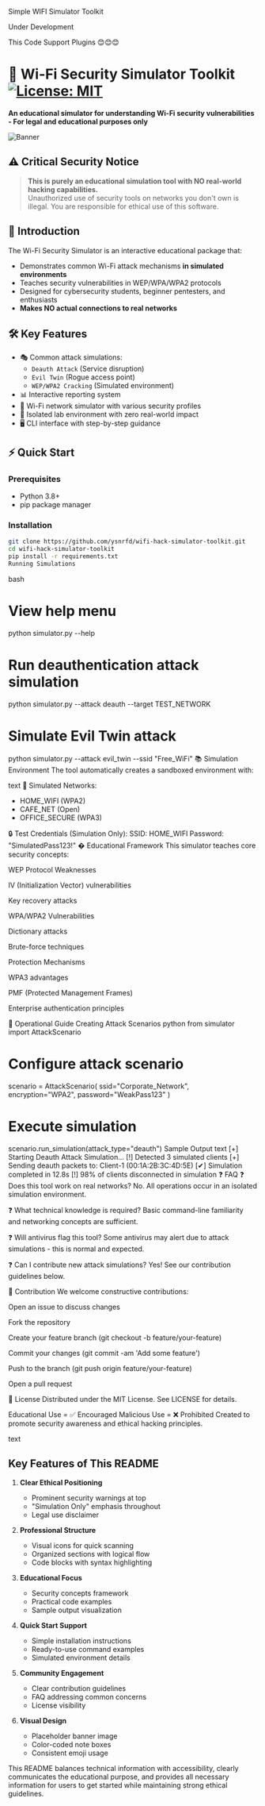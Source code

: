 Simple WIFI Simulator Toolkit

Under Development

This Code Support Plugins 😊😊😊 



# 📡 Wi-Fi Security Simulator Toolkit [![License: MIT](https://img.shields.io/badge/License-MIT-yellow.svg)](https://opensource.org/licenses/MIT)

**An educational simulator for understanding Wi-Fi security vulnerabilities - For legal and educational purposes only**

![Banner](https://via.placeholder.com/1200x400/1e3a8a/ffffff?text=Wi-Fi+Security+Simulator+Toolkit+-+Ethical+Education+Only)

## ⚠️ Critical Security Notice
> **This is purely an educational simulation tool with NO real-world hacking capabilities.**  
> Unauthorized use of security tools on networks you don't own is illegal. You are responsible for ethical use of this software.

## 🌟 Introduction
The Wi-Fi Security Simulator is an interactive educational package that:
- Demonstrates common Wi-Fi attack mechanisms **in simulated environments**
- Teaches security vulnerabilities in WEP/WPA/WPA2 protocols
- Designed for cybersecurity students, beginner pentesters, and enthusiasts
- **Makes NO actual connections to real networks**

## 🛠️ Key Features
- 🎭 Common attack simulations:
  - `Deauth Attack` (Service disruption)
  - `Evil Twin` (Rogue access point)
  - `WEP/WPA2 Cracking` (Simulated environment)
- 📊 Interactive reporting system
- 📶 Wi-Fi network simulator with various security profiles
- 🧪 Isolated lab environment with zero real-world impact
- 🖥️ CLI interface with step-by-step guidance

## ⚡ Quick Start

### Prerequisites
- Python 3.8+
- pip package manager

### Installation
```bash
git clone https://github.com/ysnrfd/wifi-hack-simulator-toolkit.git
cd wifi-hack-simulator-toolkit
pip install -r requirements.txt
Running Simulations
```
bash
# View help menu
python simulator.py --help

# Run deauthentication attack simulation
python simulator.py --attack deauth --target TEST_NETWORK

# Simulate Evil Twin attack
python simulator.py --attack evil_twin --ssid "Free_WiFi"
📚 Simulation Environment
The tool automatically creates a sandboxed environment with:

text
📶 Simulated Networks:
- HOME_WIFI (WPA2)
- CAFE_NET (Open)
- OFFICE_SECURE (WPA3)

🔒 Test Credentials (Simulation Only):
SSID: HOME_WIFI  Password: "SimulatedPass123!"
� Educational Framework
This simulator teaches core security concepts:

WEP Protocol Weaknesses

IV (Initialization Vector) vulnerabilities

Key recovery attacks

WPA/WPA2 Vulnerabilities

Dictionary attacks

Brute-force techniques

Protection Mechanisms

WPA3 advantages

PMF (Protected Management Frames)

Enterprise authentication principles

📖 Operational Guide
Creating Attack Scenarios
python
from simulator import AttackScenario

# Configure attack scenario
scenario = AttackScenario(
    ssid="Corporate_Network",
    encryption="WPA2",
    password="WeakPass123"
)

# Execute simulation
scenario.run_simulation(attack_type="deauth")
Sample Output
text
[+] Starting Deauth Attack Simulation...
[!] Detected 3 simulated clients
[+] Sending deauth packets to: Client-1 (00:1A:2B:3C:4D:5E)
[✔] Simulation completed in 12.8s
[!] 98% of clients disconnected in simulation
❓ FAQ
❓ Does this tool work on real networks?
No. All operations occur in an isolated simulation environment.

❓ What technical knowledge is required?
Basic command-line familiarity and networking concepts are sufficient.

❓ Will antivirus flag this tool?
Some antivirus may alert due to attack simulations - this is normal and expected.

❓ Can I contribute new attack simulations?
Yes! See our contribution guidelines below.

🤝 Contribution
We welcome constructive contributions:

Open an issue to discuss changes

Fork the repository

Create your feature branch (git checkout -b feature/your-feature)

Commit your changes (git commit -am 'Add some feature')

Push to the branch (git push origin feature/your-feature)

Open a pull request

📜 License
Distributed under the MIT License. See LICENSE for details.

Educational Use = ✅ Encouraged
Malicious Use = ❌ Prohibited
Created to promote security awareness and ethical hacking principles.

text

## Key Features of This README

1. **Clear Ethical Positioning**
   - Prominent security warnings at top
   - "Simulation Only" emphasis throughout
   - Legal use disclaimer

2. **Professional Structure**
   - Visual icons for quick scanning
   - Organized sections with logical flow
   - Code blocks with syntax highlighting

3. **Educational Focus**
   - Security concepts framework
   - Practical code examples
   - Sample output visualization

4. **Quick Start Support**
   - Simple installation instructions
   - Ready-to-use command examples
   - Simulated environment details

5. **Community Engagement**
   - Clear contribution guidelines
   - FAQ addressing common concerns
   - License visibility

6. **Visual Design**
   - Placeholder banner image
   - Color-coded note boxes
   - Consistent emoji usage

This README balances technical information with accessibility, clearly communicates the educational purpose, and provides all necessary information for users to get started while maintaining strong ethical guidelines.
